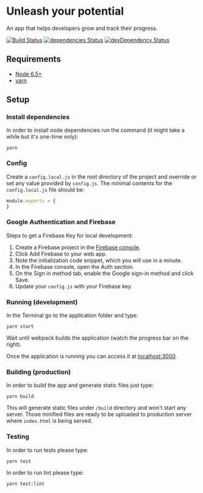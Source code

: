 # Unleash your potential

An app that helps developers grow and track their progress.

[![Build Status](https://travis-ci.org/x-team/unleash.svg?branch=master)](https://travis-ci.org/x-team/unleash)
[![dependencies Status](https://david-dm.org/x-team/unleash/status.svg)](https://david-dm.org/x-team/unleash)
[![devDependency Status](https://david-dm.org/x-team/unleash/dev-status.svg)](https://david-dm.org/x-team/unleash#info=devDependencies)

## Requirements

- [Node 6.5+](https://nodejs.org/en/)
- [yarn](https://yarnpkg.com/en/)

## Setup

### Install dependencies

In order to install node dependencies run the command (it might take a while but it's one-time only):

```shell
yarn
```

### Config

Create a `config.local.js` in the root directory of the project and override or set any value provided by `config.js`. The minimal contents for the `config.local.js` file should be:

```js
module.exports = {
}
```

### Google Authentication and Firebase

Steps to get a Firebase Key for local development:

 1. Create a Firebase project in the [Firebase console](https://console.firebase.google.com/).
 2. Click Add Firebase to your web app.
 3. Note the initialization code snippet, which you will use in a minute.
 4. In the Firebase console, open the Auth section.
 5. On the Sign in method tab, enable the Google sign-in method and click Save.
 6. Update your `config.js` with your Firebase key.

### Running (development)

In the Terminal go to the application folder and type:

```shell
yarn start
```

Wait until webpack builds the application (watch the progress bar on the right).

Once the application is running you can access it at [localhost:3000](http://localhost:3000).

### Building (production)

In order to build the app and generate static files just type:

```shell
yarn build
```

This will generate static files under `/build` directory and won't start any server. Those minified files are ready to be uploaded to production server where `index.html` is being served.

### Testing

In order to run tests please type:

```shell
yarn test
```

In order to run lint please type:

```shell
yarn test:lint
```
